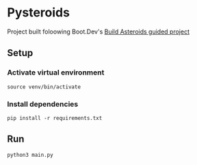 # Pysteroids

Project built foloowing Boot.Dev's [Build Asteroids guided project](https://www.boot.dev/courses/build-asteroids)

## Setup

### Activate virtual environment

```
source venv/bin/activate
```

### Install dependencies

```
pip install -r requirements.txt
```

## Run

```
python3 main.py
```
